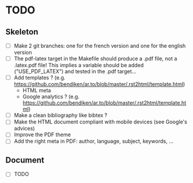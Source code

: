 # TODO

## Skeleton

- [ ] Make 2 git branches: one for the french version and one for the english version
- [ ] The pdf-latex target in the Makefile should produce a .pdf file, not a .latex.pdf file! This implies a variable should be added ("USE_PDF_LATEX") and tested in the .pdf target...
- [ ] Add templates ? (e.g. https://github.com/bendiken/ar.to/blob/master/.rst2html/template.html)
    - HTML meta
    - Google analytics ? (e.g. https://github.com/bendiken/ar.to/blob/master/.rst2html/template.html)
- [ ] Make a clean bibliography like bibtex ?
- [ ] Make the HTML document compliant with mobile devices (see Google's advices)
- [ ] Improve the PDF theme
- [ ] Add the right meta in PDF: author, language, subject, keywords, ...

## Document

- [ ] TODO
